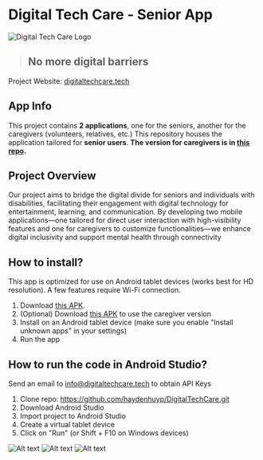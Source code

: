 # Digital Tech Care - Senior App
![Digital Tech Care Logo](https://github.com/haydenhuyp/DigitalTechCare/assets/63182335/6faf9f28-52a5-482a-8ec2-829f26d7e5ed)
> ## **No more digital barriers**


Project Website: [digitaltechcare.tech](https://digitaltechcare.tech/)
## App Info
This project contains **2  applications**, one for the seniors, another for the caregivers (volunteers, relatives, etc.)
This repository houses the application tailored for **senior users**.
**The version for caregivers is in [this repo](https://github.com/haydenhuyp/DigitalTechCare_Caregiver).**

## Project Overview
Our project aims to bridge the digital divide for seniors and individuals with disabilities, facilitating their engagement with digital technology for entertainment, learning, and communication. By developing two mobile applications—one tailored for direct user interaction with high-visibility features and one for caregivers to customize functionalities—we enhance digital inclusivity and support mental health through connectivity

## How to install?
This app is optimized for use on Android tablet devices (works best for HD resolution).
A few features require Wi-Fi connection.
1. Download [this APK](https://drive.google.com/file/d/1aGyUEhNCcLTxE4rr0DqRwK7M4YKGkUIH/view?usp=sharing).
2. (Optional) Download [this APK](https://drive.google.com/file/d/1oJLR-EcQJ_kFpXKrkHigphN--CTGGfY2/view?usp=sharing) to use the caregiver version
3. Install on an Android tablet device (make sure you enable "Install unknown apps" in your settings)
4. Run the app

## How to run the code in Android Studio?
Send an email to info@digitaltechcare.tech to obtain API Keys
1. Clone repo: https://github.com/haydenhuyp/DigitalTechCare.git
3. Download Android Studio
4. Import project to Android Studio
5. Create a virtual tablet device
6. Click on "Run" (or Shift + F10 on Windows devices)

![Alt text](https://forthebadge.com/images/badges/made-with-java.png)
![Alt text](https://forthebadge.com/images/badges/built-for-android.png)
![Alt text](https://forthebadge.com/images/badges/built-with-love.png)
